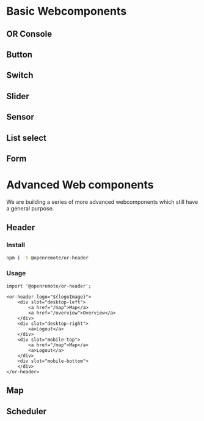 # Basic Webcomponents

## OR Console

## Button

## Switch

## Slider

## Sensor

## List select

## Form

# Advanced Web components

We are building a series of more advanced webcomponents which still have a general purpose.

## Header
### Install

```bash
npm i -S @openremote/or-header
```

### Usage
```
import '@openremote/or-header';

<or-header logo="${logoImage}">
    <div slot="desktop-left">
        <a href="/map">Map</a>
        <a href="/overview">Overview</a>
    </div>
    <div slot="desktop-right">
        <a>Logout</a>
    </div>
    <div slot="mobile-top">
        <a href="/map">Map</a>
        <a>Logout</a>
    </div>
    <div slot="mobile-bottom">
    </div>
</or-header>
```

## Map

## Scheduler

